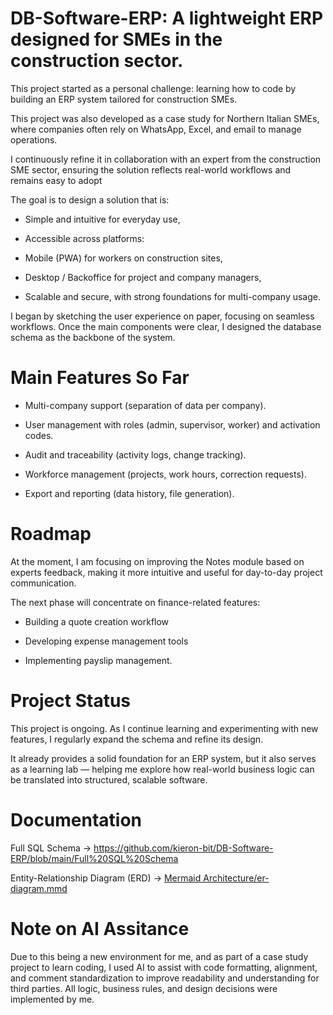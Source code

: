 # DB-Software-ERP: A lightweight ERP designed for SMEs in the construction sector.

This project started as a personal challenge: learning how to code by building an ERP system tailored for construction SMEs.

This project was also developed as a case study for Northern Italian SMEs, where companies often rely on WhatsApp, Excel, and email to manage operations.

I continuously refine it in collaboration with an expert from the construction SME sector, ensuring the solution reflects real-world workflows and remains easy to adopt

The goal is to design a solution that is:

  - Simple and intuitive for everyday use,

  - Accessible across platforms:

  - Mobile (PWA) for workers on construction sites,

  - Desktop / Backoffice for project and company managers,

  - Scalable and secure, with strong foundations for multi-company usage.


I began by sketching the user experience on paper, focusing on seamless workflows. Once the main components were clear, I designed the database schema as the backbone of the system.


# Main Features So Far

 - Multi-company support (separation of data per company).

 - User management with roles (admin, supervisor, worker) and activation codes.

 - Audit and traceability (activity logs, change tracking).

 - Workforce management (projects, work hours, correction requests).

 - Export and reporting (data history, file generation).


# Roadmap

At the moment, I am focusing on improving the Notes module based on experts feedback, making it more intuitive and useful for day-to-day project communication. 

The next phase will concentrate on finance-related features: 

- Building a quote creation workflow

- Developing expense management tools

- Implementing payslip management. 



# Project Status

This project is ongoing. As I continue learning and experimenting with new features, I regularly expand the schema and refine its design.

It already provides a solid foundation for an ERP system, but it also serves as a learning lab — helping me explore how real-world business logic can be translated into structured, scalable software.


# Documentation

Full SQL Schema -> https://github.com/kieron-bit/DB-Software-ERP/blob/main/Full%20SQL%20Schema

Entity-Relationship Diagram (ERD) -> [Mermaid Architecture/er-diagram.mmd](https://github.com/kieron-bit/DB-Software-ERP/blob/main/Mermaid%20Architecture)

# Note on AI Assitance

Due to this being a new environment for me, and as part of a case study project to learn coding, I used AI to assist with code formatting, alignment, and comment standardization to improve readability and understanding for third parties. All logic, business rules, and design decisions were implemented by me.
